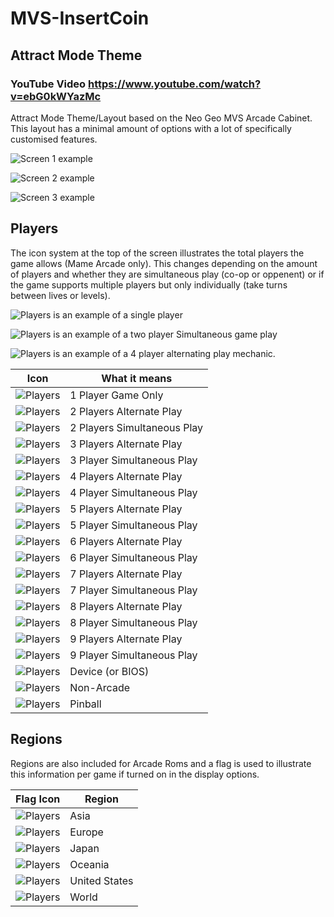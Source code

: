 # MVS-InsertCoin 

## Attract Mode Theme

### YouTube Video https://www.youtube.com/watch?v=ebG0kWYazMc

Attract Mode Theme/Layout based on the Neo Geo MVS Arcade Cabinet. This layout has a minimal amount of options with a lot of specifically customised features.

![Screen 1 example](/parts/gitscreen1.jpg)

![Screen 2 example](/parts/gitscreen2.jpg)

![Screen 3 example](/parts/gitscreen3.jpg)

## Players
The icon system at the top of the screen illustrates the total players the game allows (Mame Arcade only). This changes depending on the amount of players and whether they are simultaneous play (co-op or oppenent) or if the game supports multiple players but only individually (take turns between lives or levels).

![Players](/parts/icons/1p.png) is an example of a single player

![Players](/parts/icons/2p-sim.png) is an example of a two player Simultaneous game play

![Players](/parts/icons/4p-alt.png) is an example of a 4 player alternating play mechanic.

| Icon | What it means |
| ---- | ------------- |
| ![Players](/parts/icons/1p.png) | 1 Player Game Only |
| ![Players](/parts/icons/2p-alt.png) | 2 Players Alternate Play |
| ![Players](/parts/icons/2p-sim.png) | 2 Players Simultaneous Play |
| ![Players](/parts/icons/3p-alt.png) | 3 Players Alternate Play |
| ![Players](/parts/icons/3p-sim.png) | 3 Player Simultaneous Play |
| ![Players](/parts/icons/4p-alt.png) | 4 Players Alternate Play |
| ![Players](/parts/icons/4p-sim.png) | 4 Player Simultaneous Play |
| ![Players](/parts/icons/5p-alt.png) | 5 Players Alternate Play |
| ![Players](/parts/icons/5p-sim.png) | 5 Player Simultaneous Play |
| ![Players](/parts/icons/6p-alt.png) | 6 Players Alternate Play |
| ![Players](/parts/icons/6p-sim.png) | 6 Player Simultaneous Play |
| ![Players](/parts/icons/7p-alt.png) | 7 Players Alternate Play |
| ![Players](/parts/icons/7p-sim.png) | 7 Player Simultaneous Play |
| ![Players](/parts/icons/8p-alt.png) | 8 Players Alternate Play |
| ![Players](/parts/icons/8p-sim.png) | 8 Player Simultaneous Play |
| ![Players](/parts/icons/9p-alt.png) | 9 Players Alternate Play |
| ![Players](/parts/icons/9p-sim.png) | 9 Player Simultaneous Play |
| ![Players](/parts/icons/device.png) | Device (or BIOS) |
| ![Players](/parts/icons/9p-sim.png) | Non-Arcade |
| ![Players](/parts/icons/9p-sim.png) | Pinball |

## Regions

Regions are also included for Arcade Roms and a flag is used to illustrate this information per game if turned on in the display options.

| Flag Icon | Region |
| ---- | ------------- |
| ![Players](/parts/mame-regions-asia.png) | Asia |
| ![Players](/parts/mame-regions-europe.png) | Europe |
| ![Players](/parts/mame-regions-japan.png) | Japan |
| ![Players](/parts/mame-regions-oceania.png) | Oceania |
| ![Players](/parts/mame-regions-us.png) | United States |
| ![Players](/parts/mame-regions-world.png) | World |



